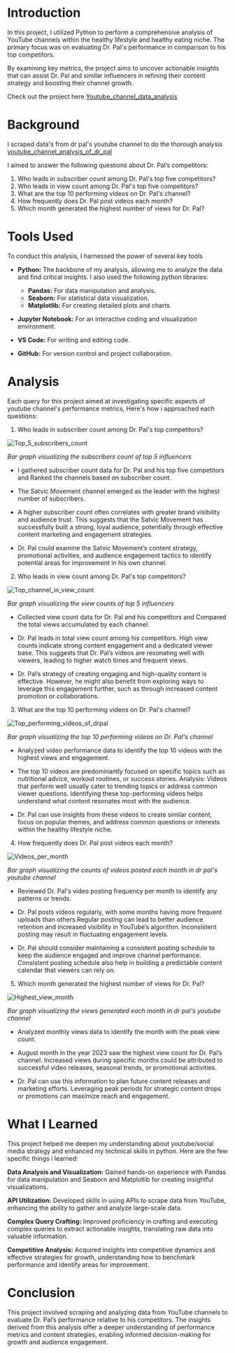 # Introduction

In this project, I utilized Python to perform a comprehensive analysis of YouTube channels within the healthy lifestyle and healthy eating niche. The primary focus was on evaluating Dr. Pal's performance in comparison to his top competitors. 

By examining key metrics, the project aims to uncover actionable insights that can assist Dr. Pal and similar influencers in refining their content strategy and boosting their channel growth.

Check out the project here [Youtube_channel_data_analysis](/Youtube_channel_data_analysis.ipynb)

# Background

I scraped data's from dr pal's youtube channel to do the thorough analysis [youtube_channel_analysis_of_dr_pal](youtube_channel_analysis_of_dr_pal.csv)

I aimed to answer the following questions about Dr. Pal’s competitors:

1. Who leads in subscriber count among Dr. Pal's top five competitors?
2. Who leads in view count among Dr. Pal's top five competitors?
3. What are the top 10 performing videos on Dr. Pal's channel?
4. How frequently does Dr. Pal post videos each month?
5. Which month generated the highest number of views for Dr. Pal?

# Tools Used

To conduct this analysis, I harnessed the power of several key tools 

- **Python:** The backbone of my analysis, allowing me to analyze the data and find critical insights. I also used the following python libraries:

    -   **Pandas:** For data manipulation and analysis.
    -   **Seaborn:** For statistical data visualization.
    -   **Matplotlib:** For creating detailed plots and charts.
- **Jupyter Notebook:** For an interactive coding and visualization environment.
- **VS Code:** For writing and editing code.
- **GitHub:** For version control and project collaboration.

# Analysis

Each query for this project aimed at investigating specific aspects of youtube channel's performance metrics, Here's how i approached each questions:

1. Who leads in subscriber count among Dr. Pal's top competitors?

![Top_5_subscribers_count](assets\Top_5_subscribers_count.png)

*Bar graph visualizing the subscribers count of top 5 influencers*

- I gathered subscriber count data for Dr. Pal and his top five competitors and Ranked the channels based on subscriber count.

- The Satvic Movement channel emerged as the leader with the highest number of subscribers.

- A higher subscriber count often correlates with greater brand visibility and audience trust. This suggests that the Satvic Movement has successfully built a strong, loyal audience, potentially through effective content marketing and engagement strategies.

- Dr. Pal could examine the Satvic Movement’s content strategy, promotional activities, and audience engagement tactics to identify potential areas for improvement in his own channel.

2. Who leads in view count among Dr. Pal's top competitors?


![Top_channel_in_view_count](assets\Top_views_among_competitors.png)

*Bar graph visualizing the view counts of top 5 influencers*


- Collected view count data for Dr. Pal and his competitors and Compared the total views accumulated by each channel.


- Dr. Pal leads in total view count among his competitors. High view counts indicate strong content engagement and a dedicated viewer base. This suggests that Dr. Pal’s videos are resonating well with viewers, leading to higher watch times and frequent views.

- Dr. Pal’s strategy of creating engaging and high-quality content is effective. However, he might also benefit from exploring ways to leverage this engagement further, such as through increased content promotion or collaborations.

3. What are the top 10 performing videos on Dr. Pal's channel?

![Top_performing_videos_of_drpal](assets\top_10_best_performing_videos_of_drpal.png)

*Bar graph visualizing the top 10 performing videos on Dr. Pal's channel*


- Analyzed video performance data to identify the top 10 videos with the highest views and engagement.


- The top 10 videos are predominantly focused on specific topics such as nutritional advice, workout routines, or success stories.
Analysis: Videos that perform well usually cater to trending topics or address common viewer questions. Identifying these top-performing videos helps understand what content resonates most with the audience.

- Dr. Pal can use insights from these videos to create similar content, focus on popular themes, and address common questions or interests within the healthy lifestyle niche.

4. How frequently does Dr. Pal post videos each month?

![Videos_per_month](assets\videos_per_month.png)

*Bar graph visualizing the counts of videos posted each month in dr pal's youtube channel*

- Reviewed Dr. Pal's video posting frequency per month to identify any patterns or trends.

- Dr. Pal posts videos regularly, with some months having more frequent uploads than others.Regular posting can lead to better audience retention and increased visibility in YouTube’s algorithm. Inconsistent posting may result in fluctuating engagement levels.

- Dr. Pal should consider maintaining a consistent posting schedule to keep the audience engaged and improve channel performance. Consistent posting schedule also help in building a predictable content calendar that viewers can rely on.

5. Which month generated the highest number of views for Dr. Pal?

![Highest_view_month](assets\drpal_video_views.png)

*Bar graph visualizing the views generated each month in dr pal's youtube channel*

- Analyzed monthly views data to identify the month with the peak view count.

- August month in the year 2023 saw the highest view count for Dr. Pal’s channel. Increased views during specific months could be attributed to successful video releases, seasonal trends, or promotional activities.

- Dr. Pal can use this information to plan future content releases and marketing efforts. Leveraging peak periods for strategic content drops or promotions can maximize reach and engagement.

# What I Learned

This project helped me deepen my understanding about youtube/social media strategy and enhanced my technical skills in python. Here are the few specific things i learned:

**Data Analysis and Visualization:** 
Gained hands-on experience with Pandas for data manipulation and Seaborn and Matplotlib for creating insightful visualizations.

**API Utilization:** 
Developed skills in using APIs to scrape data from YouTube, enhancing the ability to gather and analyze large-scale data.

**Complex Query Crafting:**
Improved proficiency in crafting and executing complex queries to extract actionable insights, translating raw data into valuable information.

**Competitive Analysis:**
Acquired insights into competitive dynamics and effective strategies for growth, understanding how to benchmark performance and identify areas for improvement.

# Conclusion

This project involved scraping and analyzing data from YouTube channels to evaluate Dr. Pal’s performance relative to his competitors. The insights derived from this analysis offer a deeper understanding of performance metrics and content strategies, enabling informed decision-making for growth and audience engagement.



